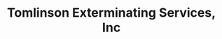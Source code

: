 ---
title: "Tomlinson Exterminating Services, Inc"
url: /gloucester/tomlinson-exterminating-services-inc/
shop: pest control
---